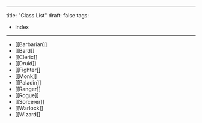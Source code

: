 
---
title: "Class List"
draft: false
tags:
  - Index
---
- [[Barbarian]]
- [[Bard]]
- [[Cleric]]
- [[Druid]]
- [[Fighter]]
- [[Monk]]
- [[Paladin]]
- [[Ranger]]
- [[Rogue]]
- [[Sorcerer]]
- [[Warlock]]
- [[Wizard]]